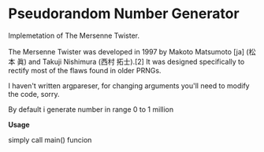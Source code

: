 # Pseudorandom Number Generator
Implemetation of The Mersenne Twister.

The Mersenne Twister was developed in 1997 by Makoto Matsumoto [ja] (松本 眞) and Takuji Nishimura (西村 拓士).[2] It was designed specifically to rectify most of the flaws found in older PRNGs.

I haven't written argpareser, for changing arguments you'll need to modify the code, sorry.

By default i generate number in range 0 to 1 million

**Usage**

 simply call main() funcion
